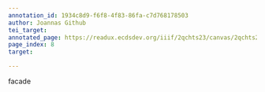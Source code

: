 ```yaml
---
annotation_id: 1934c8d9-f6f8-4f83-86fa-c7d768178503
author: Joannas Github
tei_target: 
annotated_page: https://readux.ecdsdev.org/iiif/2qchts23/canvas/2qchts23_00000009.jpg
page_index: 8
target: 

---
```

<p>facade</p>